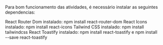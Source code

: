 Para bom funcionamento das atividades, é necessário instalar as seguintes dependencias:

  React Router Dom instalado: npm install react-router-dom
  React Icons instalado: npm install react-icons
  Tailwind CSS instalado: npm install tailwindcss
  React Toastify instalado: npm install react-toastify e npm install --save react-toastify
